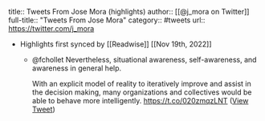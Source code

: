 title:: Tweets From Jose Mora (highlights)
author:: [[@j_mora on Twitter]]
full-title:: "Tweets From Jose Mora"
category:: #tweets
url:: https://twitter.com/j_mora

- Highlights first synced by [[Readwise]] [[Nov 19th, 2022]]
	- @fchollet Nevertheless, situational awareness, self-awareness, and awareness in general help.
	  
	  With an explicit model of reality to iteratively improve and assist in the decision making, many organizations and collectives would be able to behave more intelligently.
	  https://t.co/020zmqzLNT ([View Tweet](https://twitter.com/j_mora/status/1522986804835717120))